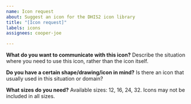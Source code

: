 ```yaml
---
name: Icon request
about: Suggest an icon for the DHIS2 icon library
title: "[Icon request]"
labels: icons
assignees: cooper-joe

---
```


**What do you want to communicate with this icon?**
Describe the situation where you need to use this icon, rather than the icon itself.

**Do you have a certain shape/drawing/icon in mind?**
Is there an icon that usually used in this situation or domain? 

**What sizes do you need?**
Available sizes: 12, 16, 24, 32. Icons may not be included in all sizes.
